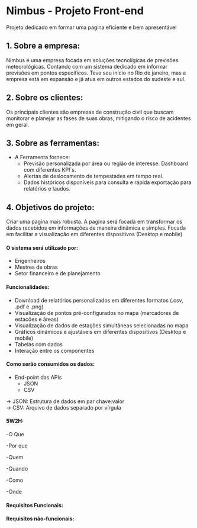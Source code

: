 # Nimbus - Projeto Front-end
Projeto dedicado em formar uma pagina eficiente e bem apresentável

## 1. Sobre a empresa:
Nimbus é uma empresa focada em soluções tecnolígicas de previsões meteorológicas.
Contando com um sistema dedicado em informar previsões em pontos específicos.
Teve seu início no Rio de janeiro, mas a empresa está em expansão e já atua em outros estados do sudeste e sul.

## 2. Sobre os clientes:
Os principais clientes são empresas de construção civil que buscam monitorar e planejar as fases de suas obras, mitigando o risco de acidentes em geral.

## 3. Sobre as ferramentas:
  - A Ferramenta fornece:  
    - Previsão personalizada por área ou região de interesse. Dashboard com diferentes KPI`s.  
    - Alertas de deslocamento de tempestades em tempo real.  
    - Dados históricos disponíveis para consulta e rápida exportação para relatórios e laudos.  

## 4. Objetivos do projeto:
Criar uma pagina mais robusta. A pagina será focada em transformar os dados recebidos em informações de maneira dinâmica e simples. Focada em facilitar
a visualização em diferentes dispositivos (Desktop e mobile)

#### O sistema será utilizado por:
  - Engenheiros  
  - Mestres de obras  
  - Setor financeiro e de planejamento
  
#### Funcionalidades:
  - Download de relatórios personalizados em diferentes formatos (.csv, .pdf e .png)  
  - Visualização de pontos pré-configurados no mapa (marcadores de estacões e áreas)
  - Visualização de dados de estações simultâneas selecionadas no mapa  
  - Gráficos dinâmicos e ajustáveis em diferentes dispositivos (Desktop e mobile)  
  - Tabelas com dados
  - Interação entre os componentes

#### Como serão consumidos os dados:
  - End-point das APIs 
    - JSON   
    - CSV   
    
  -> JSON: Estrutura de dados em par chave:valor  
  -> CSV: Arquivo de dados separado por vírgula

#### 5W2H:

-O Que

-Por que

-Quem

-Quando

-Como

-Onde

#### Requisitos Funcionais:

#### Requisitos não-funcionais:
  

